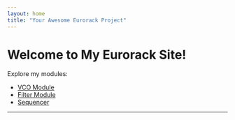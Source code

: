 ```yaml
---
layout: home
title: "Your Awesome Eurorack Project"
---
```


# Welcome to My Eurorack Site!

Explore my modules:
- [VCO Module](/modules/vco)
- [Filter Module](/modules/filter)
- [Sequencer](/modules/sequencer)

---